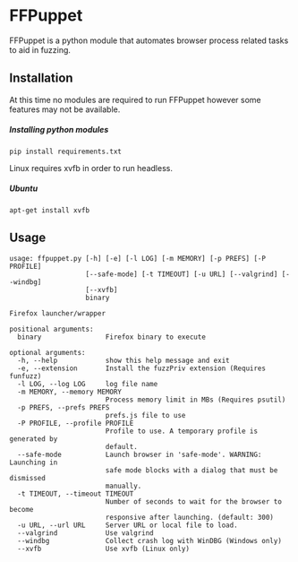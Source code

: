 FFPuppet
=======

FFPuppet is a python module that automates browser process related tasks to aid in fuzzing.

Installation
------------

At this time no modules are required to run FFPuppet however some features may not be available.

##### Installing python modules
  
    pip install requirements.txt

Linux requires xvfb in order to run headless.

##### Ubuntu

    apt-get install xvfb


Usage
-----
```
usage: ffpuppet.py [-h] [-e] [-l LOG] [-m MEMORY] [-p PREFS] [-P PROFILE]
                   [--safe-mode] [-t TIMEOUT] [-u URL] [--valgrind] [--windbg]
                   [--xvfb]
                   binary

Firefox launcher/wrapper

positional arguments:
  binary                Firefox binary to execute

optional arguments:
  -h, --help            show this help message and exit
  -e, --extension       Install the fuzzPriv extension (Requires funfuzz)
  -l LOG, --log LOG     log file name
  -m MEMORY, --memory MEMORY
                        Process memory limit in MBs (Requires psutil)
  -p PREFS, --prefs PREFS
                        prefs.js file to use
  -P PROFILE, --profile PROFILE
                        Profile to use. A temporary profile is generated by
                        default.
  --safe-mode           Launch browser in 'safe-mode'. WARNING: Launching in
                        safe mode blocks with a dialog that must be dismissed
                        manually.
  -t TIMEOUT, --timeout TIMEOUT
                        Number of seconds to wait for the browser to become
                        responsive after launching. (default: 300)
  -u URL, --url URL     Server URL or local file to load.
  --valgrind            Use valgrind
  --windbg              Collect crash log with WinDBG (Windows only)
  --xvfb                Use xvfb (Linux only)
```
